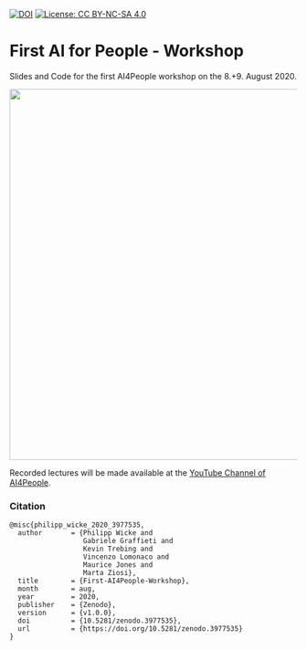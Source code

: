 [![DOI](https://zenodo.org/badge/DOI/10.5281/zenodo.3977535.svg)](https://doi.org/10.5281/zenodo.3977535)
[![License: CC BY-NC-SA 4.0](https://licensebuttons.net/l/by-nc-sa/4.0/80x15.png)](https://creativecommons.org/licenses/by-nc-sa/4.0/)



# First AI for People - Workshop
Slides and Code for the first AI4People workshop on the 8.+9. August 2020.

<img src="https://i.imgur.com/CLM9nQL.jpg" width="650">

Recorded lectures will be made available at the [YouTube Channel of AI4People](https://www.youtube.com/channel/UC9Z4HmNVDFfTYx0OdW4ZAgw).

### Citation
```
@misc{philipp_wicke_2020_3977535,
  author       = {Philipp Wicke and
                  Gabriele Graffieti and
                  Kevin Trebing and
                  Vincenzo Lomonaco and
                  Maurice Jones and
                  Marta Ziosi},
  title        = {First-AI4People-Workshop},
  month        = aug,
  year         = 2020,
  publisher    = {Zenodo},
  version      = {v1.0.0},
  doi          = {10.5281/zenodo.3977535},
  url          = {https://doi.org/10.5281/zenodo.3977535}
}
```
